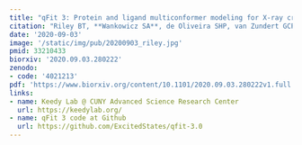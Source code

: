 ```yaml
---
title: "qFit 3: Protein and ligand multiconformer modeling for X-ray crystallographic and single-particle cryo-EM density maps"
citation: "Riley BT, **Wankowicz SA**, de Oliveira SHP, van Zundert GCP, **Hogan DW**, **Fraser JS**, Keedy DA, and van den Bedem H. *Protein Science*. 2020."
date: '2020-09-03'
image: '/static/img/pub/20200903_riley.jpg'
pmid: 33210433
biorxiv: '2020.09.03.280222'
zenodo: 
- code: '4021213'
pdf: 'https://www.biorxiv.org/content/10.1101/2020.09.03.280222v1.full.pdf'
links:
- name: Keedy Lab @ CUNY Advanced Science Research Center
  url: https://keedylab.org/
- name: qFit 3 code at Github
  url: https://github.com/ExcitedStates/qfit-3.0
---
```

